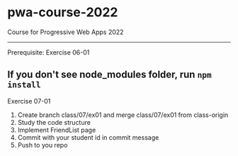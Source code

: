 # pwa-course-2022
Course for Progressive Web Apps 2022

------------------
Prerequisite: Exercise 06-01

If you don't see node_modules folder, run `npm install`
------------------

Exercise 07-01
1. Create branch class/07/ex01 and merge class/07/ex01 from class-origin
2. Study the code structure
3. Implement FriendList page
4. Commit with your student id in commit message
5. Push to you repo